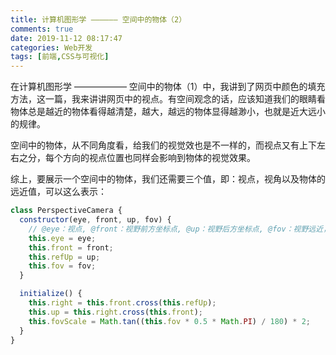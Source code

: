 ```yaml
---
title: 计算机图形学 —————— 空间中的物体（2）
comments: true
date: 2019-11-12 08:17:47
categories: Web开发
tags: [前端,CSS与可视化]
---
```


在计算机图形学 —————— 空间中的物体（1）中，我讲到了网页中颜色的填充方法，这一篇，我来讲讲网页中的视点。有空间观念的话，应该知道我们的眼睛看物体总是越近的物体看得越清楚，越大，越远的物体显得越渺小，也就是近大远小的规律。

空间中的物体，从不同角度看，给我们的视觉效也是不一样的，而视点又有上下左右之分，每个方向的视点位置也同样会影响到物体的视觉效果。

综上，要展示一个空间中的物体，我们还需要三个值，即：视点，视角以及物体的远近值，可以这么表示：

```js
class PerspectiveCamera {
  constructor(eye, front, up, fov) {
    // @eye：视点, @front：视野前方坐标点, @up：视野后方坐标点, @fov：视野远近，近大远小;
    this.eye = eye;
    this.front = front;
    this.refUp = up;
    this.fov = fov;
  }

  initialize() {
    this.right = this.front.cross(this.refUp);
    this.up = this.right.cross(this.front);
    this.fovScale = Math.tan((this.fov * 0.5 * Math.PI) / 180) * 2;
  }
}
```
